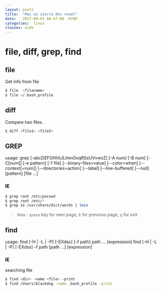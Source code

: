 ```yaml
---
layout: posts
title:  "Mac os sierra dns reset"
date:   2017-09-03 08:47:00 -0700
categories:  linux
classes: wide
---
```


# file, diff, grep, find

## file
Get info from file
```bash
$ file  <filename>
$ file ~/.bash_profile
```
## diff
Compare two files.
```bash
$ diff <file1> <file2>
```

## GREP
usage: grep [-abcDEFGHhIiJLlmnOoqRSsUVvwxZ] [-A num] [-B num] [-C[num]]
	[-e pattern] [-f file] [--binary-files=value] [--color=when]
	[--context[=num]] [--directories=action] [--label] [--line-buffered]
	[--null] [pattern] [file ...]

### IE
```bash
$ grep root /etc/passwd
$ grep root /etc/*
$ grep ie /usr/share/dict/words | less
```
> less : `space` key for next page, `b` for previous page, `q` for exit

## find
usage: find [-H | -L | -P] [-EXdsx] [-f path] path ... [expression]
       find [-H | -L | -P] [-EXdsx] -f path [path ...] [expression]

### IE
searching file
```bash
$ find <dir> -name <file> -print
$ find /Users/blackdog -name .bash_profile -print
```
